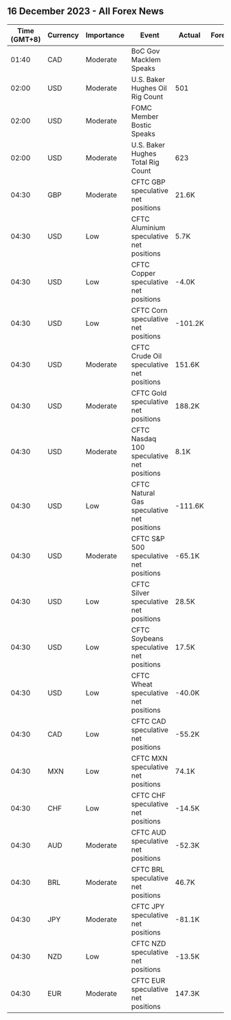 ## 16 December 2023 - All Forex News

| Time (GMT+8) | Currency | Importance | Event | Actual | Forecast | Previous |
|------|----------|------------|-------|--------|----------|----------|
| 01:40 | CAD | Moderate | BoC Gov Macklem Speaks |  |  |  |
| 02:00 | USD | Moderate | U.S. Baker Hughes Oil Rig Count | 501 |  | 503 |
| 02:00 | USD | Moderate | FOMC Member Bostic Speaks |  |  |  |
| 02:00 | USD | Moderate | U.S. Baker Hughes Total Rig Count | 623 |  | 626 |
| 04:30 | GBP | Moderate | CFTC GBP speculative net positions | 21.6K |  | 11.7K |
| 04:30 | USD | Low | CFTC Aluminium speculative net positions | 5.7K |  | 5.7K |
| 04:30 | USD | Low | CFTC Copper speculative net positions | -4.0K |  | -2.0K |
| 04:30 | USD | Low | CFTC Corn speculative net positions | -101.2K |  | -110.4K |
| 04:30 | USD | Moderate | CFTC Crude Oil speculative net positions | 151.6K |  | 169.0K |
| 04:30 | USD | Moderate | CFTC Gold speculative net positions | 188.2K |  | 203.5K |
| 04:30 | USD | Moderate | CFTC Nasdaq 100 speculative net positions | 8.1K |  | 8.4K |
| 04:30 | USD | Low | CFTC Natural Gas speculative net positions | -111.6K |  | -111.1K |
| 04:30 | USD | Moderate | CFTC S&P 500 speculative net positions | -65.1K |  | -47.3K |
| 04:30 | USD | Low | CFTC Silver speculative net positions | 28.5K |  | 36.3K |
| 04:30 | USD | Low | CFTC Soybeans speculative net positions | 17.5K |  | 20.3K |
| 04:30 | USD | Low | CFTC Wheat speculative net positions | -40.0K |  | -67.1K |
| 04:30 | CAD | Low | CFTC CAD speculative net positions | -55.2K |  | -57.8K |
| 04:30 | MXN | Low | CFTC MXN speculative net positions | 74.1K |  | 73.5K |
| 04:30 | CHF | Low | CFTC CHF speculative net positions | -14.5K |  | -17.9K |
| 04:30 | AUD | Moderate | CFTC AUD speculative net positions | -52.3K |  | -57.7K |
| 04:30 | BRL | Moderate | CFTC BRL speculative net positions | 46.7K |  | 50.2K |
| 04:30 | JPY | Moderate | CFTC JPY speculative net positions | -81.1K |  | -105.0K |
| 04:30 | NZD | Low | CFTC NZD speculative net positions | -13.5K |  | -16.4K |
| 04:30 | EUR | Moderate | CFTC EUR speculative net positions | 147.3K |  | 152.4K |
